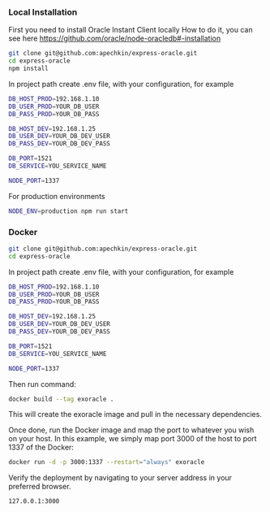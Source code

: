 ### Local Installation

First you need to install Oracle Instant Client locally
How to do it, you can see here https://github.com/oracle/node-oracledb#-installation

```sh
git clone git@github.com:apechkin/express-oracle.git
cd express-oracle
npm install
```
In project path create .env file, with your configuration, for example
```sh
DB_HOST_PROD=192.168.1.10
DB_USER_PROD=YOUR_DB_USER
DB_PASS_PROD=YOUR_DB_PASS

DB_HOST_DEV=192.168.1.25
DB_USER_DEV=YOUR_DB_DEV_USER
DB_PASS_DEV=YOUR_DB_DEV_PASS

DB_PORT=1521
DB_SERVICE=YOU_SERVICE_NAME

NODE_PORT=1337
```

For production environments

```sh
NODE_ENV=production npm run start
```

### Docker

```sh
git clone git@github.com:apechkin/express-oracle.git
cd express-oracle
```

In project path create .env file, with your configuration, for example

```sh
DB_HOST_PROD=192.168.1.10
DB_USER_PROD=YOUR_DB_USER
DB_PASS_PROD=YOUR_DB_PASS

DB_HOST_DEV=192.168.1.25
DB_USER_DEV=YOUR_DB_DEV_USER
DB_PASS_DEV=YOUR_DB_DEV_PASS

DB_PORT=1521
DB_SERVICE=YOU_SERVICE_NAME

NODE_PORT=1337
```
Then run command:
```sh
docker build --tag exoracle .
```
This will create the exoracle image and pull in the necessary dependencies.

Once done, run the Docker image and map the port to whatever you wish on your host. In this example, we simply map port 3000 of the host to port 1337 of the Docker:

```sh
docker run -d -p 3000:1337 --restart="always" exoracle
```

Verify the deployment by navigating to your server address in your preferred browser.

```sh
127.0.0.1:3000
```
